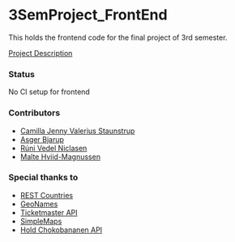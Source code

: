 # 3SemProject_FrontEnd
This holds the frontend code for the final project of 3rd semester.

[Project Description](https://www.dropbox.com/s/9vqh8uc7eg2b18q/Semester%20projekt%202019%20efter%C3%A5r.pdf?dl=0)

### Status
No CI setup for frontend

### Contributors
 * [Camilla Jenny Valerius Staunstrup](https://github.com/Castau)
 * [Asger Bjarup](https://github.com/HrBjarup)
 * [Rúni Vedel Niclasen](https://github.com/Runi-VN) 
 * [Malte Hviid-Magnussen](https://github.com/MalteMagnussen)
 
 
 ### Special thanks to
* [REST Countries](http://restcountries.eu/)
* [GeoNames](http://www.geonames.org/)
* [Ticketmaster API](https://developer.ticketmaster.com/)
* [SimpleMaps](https://simplemaps.com/resources/svg-europe)
* [Hold Chokobananen API](https://ajuhlhansen.dk/WeatherCloud/api/weather)
 
